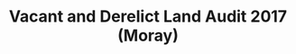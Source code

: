 ---
schema: default
title: Vacant and Derelict Land Audit 2017 (Moray)
organization: Moray Council
notes: >-
    Vacant and Derelict Land Audit 2017 (Moray) The Scottish Vacant and Derelict Land Survey is a data collection undertaken to establish the extent and state of vacant and derelict land in Scotland. The survey has been operating since 1988, and is managed by the Scottish Government Communities Analysis Division. The data is sourced from local authorities and the Loch Lomond and Trossachs National Park Authority.
resources:
  - name: Vacant and Derelict Land Audit 2017 (Moray) FEATURE LAYER
  - url: >-
      
  - format: FEATURE LAYER
license: 
category:

  - INSPIRE
  - Planning
maintainer: Moray Council
maintainer_email: someone@example.com
---